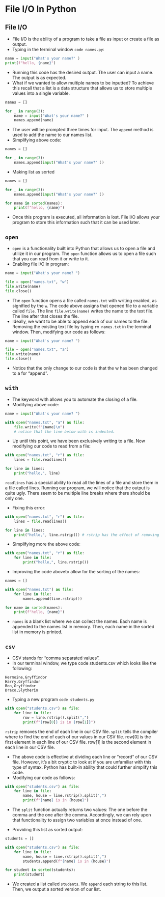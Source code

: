 # File I/O In Python

## File I/O

- File I/O is the ability of a program to take a file as input or create a file as output.
- Typing in the terminal window `code names.py`:

```Python
name = input("What's your name?" )
print(f"hello, {name}")
```

- Running this code has the desired output. The user can input a name. The output is as expected.
- What if we wanted to allow multiple names to be inputted? To achieve this recall that a list is a data structure that allows us to store multiple values into a single variable.

```Python
names = []

for _ in range(3):
    name = input("What's your name?" )
    names.append(name)

```

- The user will be prompted three times for input. The `append` method is used to add the name to our names list.
- Simplifying above code:

```Python
names = []

for _ in range(3):
    names.append(input("What's your name?" ))
```

- Making list as sorted

```Python
names = []

for _ in range(3):
    names.append(input("What's your name?" ))

for name in sorted(names):
    print(f"hello, {name}")
```

- Once this program is executed, all information is lost. File I/O allows your program to store this information such that it can be used later.

## `open`

- `open` is a functionality built into Python that allows us to open a file and utilize it in our program. The `open` function allows us to open a file such that you can read from it or write to it.
- Enabling file I/O in program:

```Python
name = input("What's your name? ")

file = open("names.txt", "w")
file.write(name)
file.close()

```

- The `open` function opens a file called `names.txt` with writing enabled, as signified by the `w`. The code above assigns that opened file to a variable called `file`. The line `file.write(name)` writes the name to the text file. The line after that closes the file.
- Ideally, we want to be able to append each of our names to the file. Removing the existing text file by typing `rm names.txt` in the terminal window. Then, modifying our code as follows:

```Python
name = input("What's your name? ")

file = open("names.txt", "a")
file.write(name)
file.close()
```

- Notice that the only change to our code is that the w has been changed to a for “append”.

## `with`

- The keyword with allows you to automate the closing of a file.
- Modifying above code:

```Python
name = input("What's your name? ")

with open("names.txt", "a") as file:
    file.write(f"{name}\n")
    # notice that the line below with is indented.
```

- Up until this point, we have been exclusively writing to a file. Now modifying our code to read from a file:

```Python
with open("names.txt", "r") as file:
    lines = file.readlines()

for line in lines:
    print("hello,", line)
```

`readlines` has a special ability to read all the lines of a file and store them in a file called lines. Running our program, we will notice that the output is quite ugly. There seem to be multiple line breaks where there should be only one.

- Fixing this error:

```Python
with open("names.txt", "r") as file:
    lines = file.readlines()

for line in lines:
    print("hello,", line.rstrip()) # rstrip has the effect of removing the extraneous line break at the end of each line
```

- Simplifying more the above code:

```Python
with open("names.txt", "r") as file:
    for line in file:
        print("hello,", line.rstrip())
```

- Improving the code aboveto allow for the sorting of the names:

```Python
names = []

with open("names.txt") as file:
    for line in file:
        names.append(line.rstrip())

for name in sorted(names):
    print(f"hello, {name}")
```

- `names` is a blank list where we can collect the names. Each name is appended to the names list in memory. Then, each name in the sorted list in memory is printed.

## `csv`

- CSV stands for “comma separated values”.
- In our terminal window, we type code students.csv which looks like the following:

```
Hermoine,Gryffindor
Harry,Gryffindor
Ron,Gryffindor
Draco,Slytherin
```

- Typing a new program `code students.py`

```Python
with open("students.csv") as file:
    for line in file:
        row = line.rstrip().split(",")
        print(f"{row[0]} is in {row[1]}")
```

`rstrip` removes the end of each line in our CSV file. `split` tells the compiler where to find the end of each of our values in our CSV file. row[0] is the first element in each line of our CSV file. row[1] is the second element in each line in our CSV file.

- The above code is effective at dividing each line or “record” of our CSV file. However, it’s a bit cryptic to look at if you are unfamiliar with this type of syntax. Python has built-in ability that could further simplify this code.
- Modifying our code as follows:

```Python
with open("students.csv") as file:
    for line in file:
        name, house = line.rstrip().split(",")
        print(f"{name} is in {house}")
```

- The `split` function actually returns two values: The one before the comma and the one after the comma. Accordingly, we can rely upon that functionality to assign two variables at once instead of one.

- Providing this list as sorted output:

```Python
students = []

with open("students.csv") as file:
    for line in file:
        name, house = line.rstrip().split(",")
        students.append(f"{name} is in {house}")

for student in sorted(students):
    print(student)

```

- We created a list called `students`. We `append` each string to this list. Then, we output a sorted version of our list.
